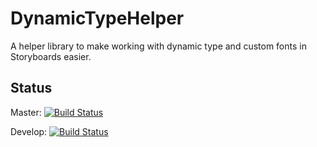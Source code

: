 # DynamicTypeHelper
A helper library to make working with dynamic type and custom fonts in Storyboards easier.

## Status

Master:
[![Build Status](https://www.bitrise.io/app/278fc82e92719058/status.svg?token=-ZDGQOOVPkwfBtsVTIc59g&branch=master)](https://www.bitrise.io/app/278fc82e92719058#/builds)

Develop:
[![Build Status](https://www.bitrise.io/app/278fc82e92719058/status.svg?token=-ZDGQOOVPkwfBtsVTIc59g&branch=develop)](https://www.bitrise.io/app/278fc82e92719058#/builds)
